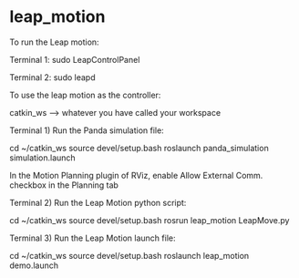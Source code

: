 # leap_motion

To run the Leap motion:

Terminal 1:
sudo LeapControlPanel

Terminal 2:
sudo leapd

To use the leap motion as the controller:

catkin_ws --> whatever you have called your workspace

Terminal 1) Run the Panda simulation file:

cd ~/catkin_ws
source devel/setup.bash
roslaunch panda_simulation simulation.launch

In the Motion Planning plugin of RViz, enable Allow External Comm. checkbox in the Planning tab

Terminal 2) Run the Leap Motion python script:

cd ~/catkin_ws
source devel/setup.bash
rosrun leap_motion LeapMove.py

Terminal 3) Run the Leap Motion launch file:

cd ~/catkin_ws
source devel/setup.bash
roslaunch leap_motion demo.launch
